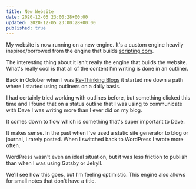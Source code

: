 ```yaml
---
title: New Website
date: 2020-12-05 23:00:28+00:00
updated: 2020-12-05 23:00:28+00:00
published: true
---
```


My website is now running on a new engine. It's a custom engine heavily inspired/borrowed from the engine that builds [scripting.com](http://scripting.com/).

The interesting thing about it isn't really the engine that builds the website. What's really cool is that all of the content I'm writing is done in an outliner.

Back in October when I was [Re-Thinking Blogs](/2020-10/18/re-thinking-blogs/) it started me down a path where I started using outliners on a daily basis.

I had certainly tried working with outlines before, but something clicked this time and I found that on a status outline that I was using to communicate with Dave I was writing more than I ever did on my blog.

It comes down to flow which is something that's super important to Dave.

It makes sense. In the past when I've used a static site generator to blog or journal, I rarely posted. When I switched back to WordPress I wrote more often.

WordPress wasn't even an ideal situation, but it was less friction to publish than when I was using Gatsby or Jekyll. 

We'll see how this goes, but I'm feeling optimistic. This engine also allows for small notes that don't have a title.

